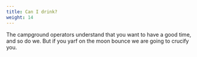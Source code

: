 ```yaml
---
title: Can I drink?
weight: 14
---
```

The campground operators understand that you want to have a good time, and so do we. But if you yarf on the moon bounce we are going to crucify you.
